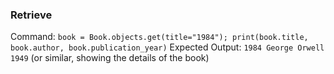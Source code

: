### Retrieve
Command: `book = Book.objects.get(title="1984"); print(book.title, book.author, book.publication_year)`
Expected Output: `1984 George Orwell 1949` (or similar, showing the details of the book)